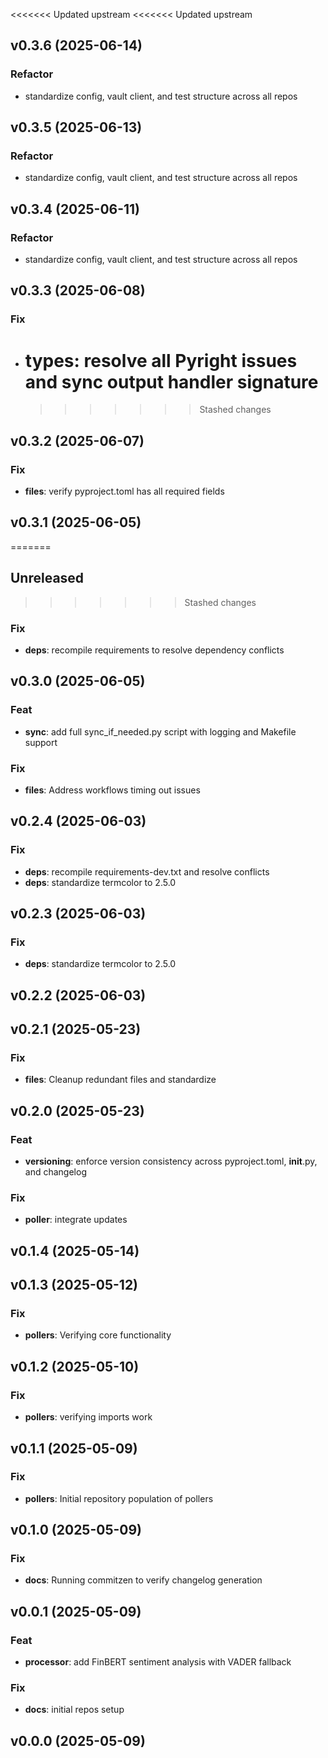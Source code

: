 <<<<<<< Updated upstream <<<<<<< Updated upstream

## v0.3.6 (2025-06-14)

### Refactor

- standardize config, vault client, and test structure across all repos

## v0.3.5 (2025-06-13)

### Refactor

- standardize config, vault client, and test structure across all repos

## v0.3.4 (2025-06-11)

### Refactor

- standardize config, vault client, and test structure across all repos

## v0.3.3 (2025-06-08)

### Fix

- # **types**: resolve all Pyright issues and sync output handler signature
  > > > > > > > Stashed changes

## v0.3.2 (2025-06-07)

### Fix

- **files**: verify pyproject.toml has all required fields

## v0.3.1 (2025-06-05)

=======

## Unreleased

> > > > > > > Stashed changes

### Fix

- **deps**: recompile requirements to resolve dependency conflicts

## v0.3.0 (2025-06-05)

### Feat

- **sync**: add full sync_if_needed.py script with logging and Makefile support

### Fix

- **files**: Address workflows timing out issues

## v0.2.4 (2025-06-03)

### Fix

- **deps**: recompile requirements-dev.txt and resolve conflicts
- **deps**: standardize termcolor to 2.5.0

## v0.2.3 (2025-06-03)

### Fix

- **deps**: standardize termcolor to 2.5.0

## v0.2.2 (2025-06-03)

## v0.2.1 (2025-05-23)

### Fix

- **files**: Cleanup redundant files and standardize

## v0.2.0 (2025-05-23)

### Feat

- **versioning**: enforce version consistency across pyproject.toml,
  **init**.py, and changelog

### Fix

- **poller**: integrate updates

## v0.1.4 (2025-05-14)

## v0.1.3 (2025-05-12)

### Fix

- **pollers**: Verifying core functionality

## v0.1.2 (2025-05-10)

### Fix

- **pollers**: verifying imports work

## v0.1.1 (2025-05-09)

### Fix

- **pollers**: Initial repository population of pollers

## v0.1.0 (2025-05-09)

### Fix

- **docs**: Running commitzen to verify changelog generation

## v0.0.1 (2025-05-09)

### Feat

- **processor**: add FinBERT sentiment analysis with VADER fallback

### Fix

- **docs**: initial repos setup

## v0.0.0 (2025-05-09)
